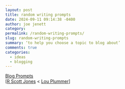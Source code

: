 ```yaml
---
layout: post
title: random writing prompts
date: 2024-09-11 09:14:38 -0400
author: joe jenett
category: 
permalink: /random-writing-prompts/
slug: random-writing-prompts
summary: ‘to help you choose a topic to blog about’
comments: true
categories:
  - ideas
  - blogging
---
```

<a title="Blog Prompts" href="https://blogprompts.fyi/">Blog Prompts</a><br>[<a href="https://mastodon.social/@rscottjones/113108946644397221">R Scott Jones</a> &lt; <a href="https://social.lol/@amerpie">Lou Plummer</a>]

<a href="https://brid.gy/publish/mastodon"></a>